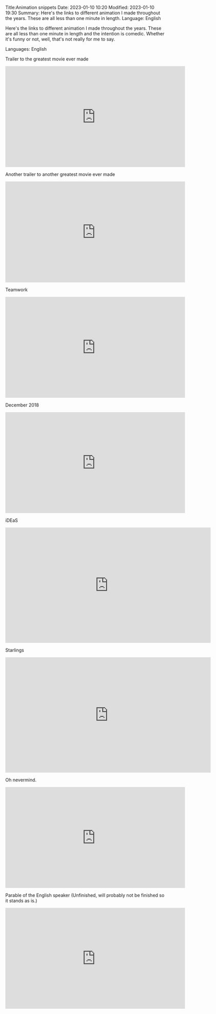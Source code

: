 Title:Animation snippets
Date: 2023-01-10 10:20
Modified: 2023-01-10 19:30
Summary: Here's the links to different animation I made throughout the years. These are all less than one minute in length. Language: English

Here's the links to different animation I made throughout the years. These are all less than one minute in length and the intention is comedic. Whether it's funny or not, well, that's not really for me to say. 

Languages: English

Trailer to the greatest movie ever made

<iframe width="560" height="315" src="https://www.youtube.com/embed/4yLWYM5aG0k?si=jKt2QkCumYMmC5oQ" title="YouTube video player" frameborder="0" allow="accelerometer; autoplay; clipboard-write; encrypted-media; gyroscope; picture-in-picture; web-share" allowfullscreen></iframe>

Another trailer to another greatest movie ever made

<iframe width="560" height="315" src="https://www.youtube.com/embed/gzAMEjMtJDg?si=OMNTuXQQIt1iJsFg" title="YouTube video player" frameborder="0" allow="accelerometer; autoplay; clipboard-write; encrypted-media; gyroscope; picture-in-picture; web-share" allowfullscreen></iframe>

Teamwork

<iframe width="560" height="315" src="https://www.youtube.com/embed/s6oL9kCkYJA?si=ZCJAKqoSoPbrw8PK" title="YouTube video player" frameborder="0" allow="accelerometer; autoplay; clipboard-write; encrypted-media; gyroscope; picture-in-picture; web-share" allowfullscreen></iframe>

December 2018

<iframe width="560" height="315" src="https://www.youtube.com/embed/gA0exZVK9sA?si=WHp1wDjwMwKGXPZf" title="YouTube video player" frameborder="0" allow="accelerometer; autoplay; clipboard-write; encrypted-media; gyroscope; picture-in-picture; web-share" allowfullscreen></iframe>

iDEaS

<iframe width="640" height="360" src="https://www.newgrounds.com/content/embed.php?id=SjWBc" frameborder="0" allowfullscreen></iframe>

Starlings

<iframe width="640" height="360" src="https://www.newgrounds.com/content/embed.php?id=SjZFb" frameborder="0" allowfullscreen></iframe>

Oh nevermind.

<iframe width="560" height="315" src="https://www.youtube.com/embed/Nm_-EKRpxwQ?si=sRfebORI725r_5JT" title="YouTube video player" frameborder="0" allow="accelerometer; autoplay; clipboard-write; encrypted-media; gyroscope; picture-in-picture; web-share" allowfullscreen></iframe>

Parable of the English speaker (Unfinished, will probably not be finished so it stands as is.)

<iframe width="560" height="315" src="https://www.youtube.com/embed/sAkjSup026g?si=eosbHjKfchH5J3Fb" title="YouTube video player" frameborder="0" allow="accelerometer; autoplay; clipboard-write; encrypted-media; gyroscope; picture-in-picture; web-share" allowfullscreen></iframe>
